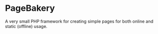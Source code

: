 PageBakery
==========

A very small PHP framework for creating simple pages for both online and static (offline) usage.